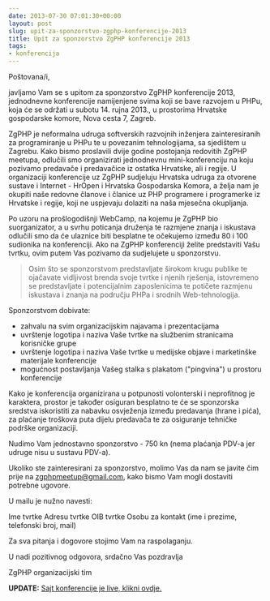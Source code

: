 ```yaml
---
date: 2013-07-30 07:01:30+00:00
layout: post
slug: upit-za-sponzorstvo-zgphp-konferencije-2013
title: Upit za sponzorstvo ZgPHP konferencije 2013
tags:
- konferencija
---
```


Poštovana/i,

javljamo Vam se s upitom za sponzorstvo ZgPHP konferencije 2013, jednodnevne konferencije namijenjene svima koji se bave razvojem u PHPu, koja će se održati u subotu 14. rujna 2013., u prostorima Hrvatske gospodarske komore, Nova cesta 7, Zagreb.

ZgPHP je neformalna udruga softverskih razvojnih inženjera zainteresiranih za programiranje u PHPu te u povezanim tehnologijama, sa sjedištem u Zagrebu. Kako bismo proslavili dvije godine postojanja redovitih ZgPHP meetupa, odlučili smo organizirati jednodnevnu mini-konferenciju na koju pozivamo predavače i predavačice iz ostatka Hrvatske, ali i regije. U organizaciji konferencije uz ZgPHP sudjeluju Hrvatska udruga za otvorene sustave i Internet - HrOpen i Hrvatska Gospodarska Komora, a želja nam je okupiti naše redovne članove i članice uz PHP programere i programerke iz Hrvatske i regije, koji ne uspjevaju dolaziti na naša mjesečna okupljanja.

Po uzoru na prošlogodišnji WebCamp, na kojemu je ZgPHP bio suorganizator, a u svrhu poticanja druženja te razmjene znanja i iskustava odlučili smo da će ulaznice biti besplatne te očekujemo između 80 i 100 sudionika na konferenciji. Ako na ZgPHP konferenciji želite predstaviti Vašu tvrtku, ovim putem Vas pozivamo da sudjelujete u sponzorstvu.

> Osim što se sponzorstvom predstavljate širokom krugu publike te ojačavate vidljivost brenda svoje tvrtke i njenih rješenja, istovremeno se predstavljate i potencijalnim zaposlenicima te potičete razmjenu iskustava i znanja na području PHPa i srodnih Web-tehnologija.

Sponzorstvom dobivate:

  * zahvalu na svim organizacijskim najavama i prezentacijama
  * uvrštenje logotipa i naziva Vaše tvrtke na službenim stranicama korisničke grupe
  * uvrštenje logotipa i naziva Vaše tvrtke u medijske objave i marketinške materijale konferencije
  * mogućnost postavljanja Vašeg stalka s plakatom ("pingvina") u prostoru konferencije

Kako je konferencija organizirana u potpunosti volonterski i neprofitnog je karaktera, prostor je također osiguran besplatno te će se sponzorska sredstva iskoristiti za nabavku osvježenja između predavanja (hrane i pića), za plaćanje troškova puta dijelu predavača te za osiguranje tehničke podrške organizaciji.

Nudimo Vam jednostavno sponzorstvo - 750 kn (nema plaćanja PDV-a jer udruge nisu u sustavu PDV-a).

Ukoliko ste zainteresirani za sponzorstvo, molimo Vas da nam se javite čim prije na zgphpmeetup@gmail.com, kako bismo Vam mogli dostaviti potrebne ugovore.

U mailu je nužno navesti:

Ime tvrtke
Adresu tvrtke
OIB tvrtke
Osobu za kontakt (ime i prezime, telefonski broj, mail)

Za sva pitanja i dogovore stojimo Vam na raspolaganju.

U nadi pozitivnog odgovora, srdačno Vas pozdravlja

ZgPHP organizacijski tim

**UPDATE:** [Sajt konferencije je live, klikni ovdje.](http://2013.zgphp.org/)
